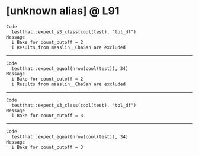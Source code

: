 # [unknown alias] @ L91

    Code
      testthat::expect_s3_class(cool(test), "tbl_df")
    Message
      i Bake for count_cutoff = 2
      i Results from maaslin__ChaSan are excluded

---

    Code
      testthat::expect_equal(nrow(cool(test)), 34)
    Message
      i Bake for count_cutoff = 2
      i Results from maaslin__ChaSan are excluded

---

    Code
      testthat::expect_s3_class(cool(test), "tbl_df")
    Message
      i Bake for count_cutoff = 3

---

    Code
      testthat::expect_equal(nrow(cool(test)), 34)
    Message
      i Bake for count_cutoff = 3

